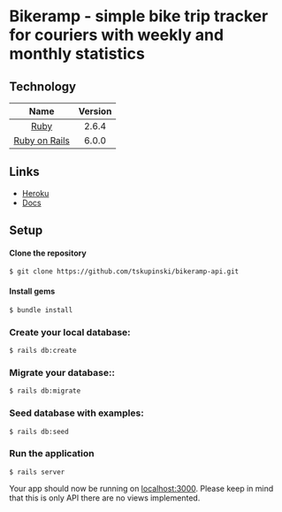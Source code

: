 # Bikeramp - simple bike trip tracker for couriers with weekly and monthly statistics

## Technology

| Name |  Version |
| :--: | :---: |
| [Ruby](https://www.ruby-lang.org) | 2.6.4 |
| [Ruby on Rails](http://www.rubyonrails.org/) | 6.0.0 |

## Links

- [Heroku](https://bikeramp-api-staging.herokuapp.com/)
- [Docs](https://backend-task.elpassion.com/#trips)

## Setup

#### Clone the repository

    $ git clone https://github.com/tskupinski/bikeramp-api.git

#### Install gems

    $ bundle install

### Create your local database: 

    $ rails db:create
    
### Migrate your database:: 

    $ rails db:migrate
    
### Seed database with examples:
    
    $ rails db:seed
    
### Run the application

    $ rails server

Your app should now be running on [localhost:3000](http://localhost:3000). 
Please keep in mind that this is only API there are no views implemented.
